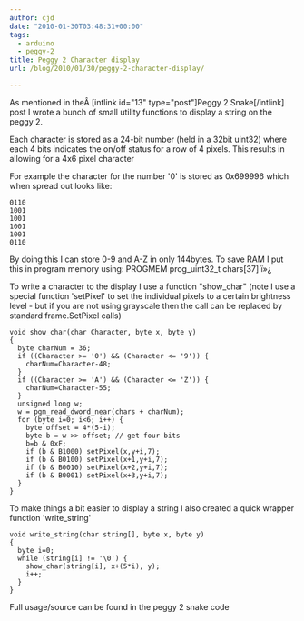 ```yaml
---
author: cjd
date: "2010-01-30T03:48:31+00:00"
tags:
  - arduino
  - peggy-2
title: Peggy 2 Character display
url: /blog/2010/01/30/peggy-2-character-display/

---
```

As mentioned in theÂ \[intlink id="13" type="post"\]Peggy 2 Snake\[/intlink\] post I wrote a bunch of small utility functions to display a string on the peggy 2.

Each character is stored as a 24-bit number (held in a 32bit uint32) where each 4 bits indicates the on/off status for a row of 4 pixels. This results in allowing for a 4x6 pixel character

For example the character for the number '0' is stored as 0x699996 which when spread out looks like:

```
0110
1001
1001
1001
1001
0110
```

By doing this I can store 0-9 and A-Z in only 144bytes.
To save RAM I put this in program memory using: PROGMEM prog\_uint32\_t chars\[37\] ï»¿

To write a character to the display I use a function "show\_char" (note I use a special function 'setPixel' to set the individual pixels to a certain brightness level - but if you are not using grayscale then the call can be replaced by standard frame.SetPixel calls)

```
void show_char(char Character, byte x, byte y)
{
  byte charNum = 36;
  if ((Character >= '0') && (Character <= '9')) {
    charNum=Character-48;
  }
  if ((Character >= 'A') && (Character <= 'Z')) {
    charNum=Character-55;
  }
  unsigned long w;
  w = pgm_read_dword_near(chars + charNum);
  for (byte i=0; i<6; i++) {
    byte offset = 4*(5-i);
    byte b = w >> offset; // get four bits
    b=b & 0xF;
    if (b & B1000) setPixel(x,y+i,7);
    if (b & B0100) setPixel(x+1,y+i,7);
    if (b & B0010) setPixel(x+2,y+i,7);
    if (b & B0001) setPixel(x+3,y+i,7);
  }
}

```

To make things a bit easier to display a string I also created a quick wrapper function 'write\_string'

```
void write_string(char string[], byte x, byte y)
{
  byte i=0;
  while (string[i] != '\0') {
    show_char(string[i], x+(5*i), y);
    i++;
  }
}

```

Full usage/source can be found in the peggy 2 snake code

